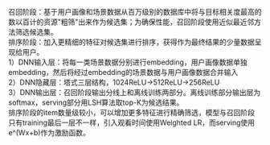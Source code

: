 召回阶段：基于用户画像和场景数据从百万级别的数据库中将与目标相关度最高的数以百计的资源"粗筛"出来作为候选集；为确保性能，召回阶段使用近似最近邻方法筛选候选集。    
排序阶段：加入更精细的特征对候选集进行排序，获得作为最终结果的少量数据呈现给用户。    
1）DNN输入层：将每一类场景数据分别进行embedding，用户画像数据单独embedding，然后将经过embedding的场景数据与用户画像数据合并输入    
2）DNN隐藏层：塔式三层结构，1024ReLU->512ReLU->256ReLU    
3）DNN输出层：召回阶段输出分线上和离线训练两部分。离线训练部分输出层为softmax，serving部分用LSH算法取top-K为候选结果。    
排序阶段的item数量级较小，可以增加更多特征进行精确筛选，模型与召回阶段只有training最后一层不一样，引入观看时间使用Weighted LR，而serving使用e^(Wx+b)作为激励函数。
